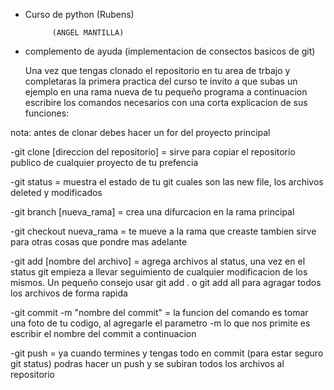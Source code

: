 - Curso de python (Rubens)


			(ANGEL MANTILLA)
- complemento de ayuda (implementacion de consectos basicos de git)

	Una vez que tengas clonado el repositorio en tu area de trbajo y completaras la primera practica del curso te invito a que subas un ejemplo en una rama nueva de tu pequeño programa a continuacion escribire los comandos necesarios con una corta explicacion de sus funciones:

nota: antes de clonar debes hacer un for del proyecto principal
	
-git clone [direccion del repositorio] = sirve para copiar el repositorio publico de cualquier proyecto de tu prefencia

-git status = muestra el estado de tu git cuales son las new file, los archivos deleted y modificados 

-git branch [nueva_rama] = crea una difurcacion en la rama principal 

-git checkout nueva_rama = te mueve a la rama que creaste tambien sirve para otras cosas que pondre mas adelante

-git add [nombre del archivo] = agrega archivos al status, una vez en el status git empieza a llevar seguimiento de cualquier modificacion de los mismos. Un pequeño consejo usar git add . o git add all para agragar todos los archivos de forma rapida

-git commit -m "nombre del commit" = la funcion del comando es tomar una foto de tu codigo, al agregarle el parametro -m lo que nos primite es escribir el nombre del commit a continuacion 

-git push = ya cuando termines y tengas todo en commit (para estar seguro git status) podras hacer un push y se subiran todos los archivos al repositorio 

